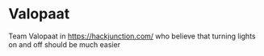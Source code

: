 # Valopaat
Team Valopaat in https://hackjunction.com/ who believe that turning lights on and off should be much easier
